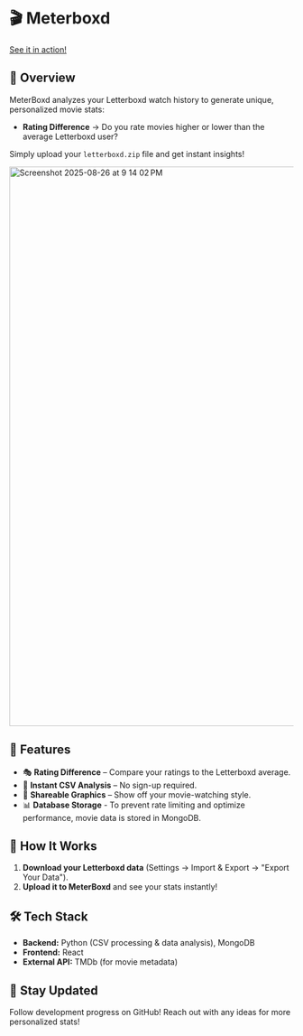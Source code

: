 # 🎬 Meterboxd

[See it in action!](https://www.meterboxd.click/)

## 📌 Overview

MeterBoxd analyzes your Letterboxd watch history to generate unique, personalized movie stats:

- **Rating Difference** → Do you rate movies higher or lower than the average Letterboxd user?

Simply upload your `letterboxd.zip` file and get instant insights!

<img width="1714" height="991" alt="Screenshot 2025-08-26 at 9 14 02 PM" src="https://github.com/user-attachments/assets/ae10e02f-eafb-48c5-a875-d5c0274038d6" />

## 🚀 Features

- 🎭 **Rating Difference** – Compare your ratings to the Letterboxd average.
- 📂 **Instant CSV Analysis** – No sign-up required.
- 🎨 **Shareable Graphics** – Show off your movie-watching style.
- 📊 **Database Storage** - To prevent rate limiting and optimize performance, movie data is stored in MongoDB.

## 📂 How It Works

1. **Download your Letterboxd data** (Settings → Import & Export → "Export Your Data").
2. **Upload it to MeterBoxd** and see your stats instantly!

## 🛠️ Tech Stack

- **Backend:** Python (CSV processing & data analysis), MongoDB
- **Frontend:** React
- **External API:** TMDb (for movie metadata)

## 🌟 Stay Updated

Follow development progress on GitHub! Reach out with any ideas for more personalized stats!
